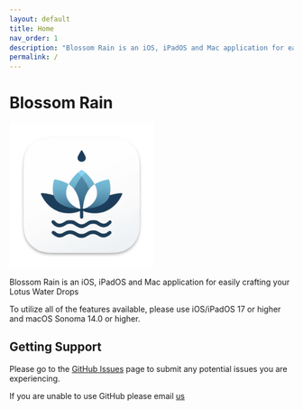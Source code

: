 ```yaml
---
layout: default
title: Home
nav_order: 1
description: "Blossom Rain is an iOS, iPadOS and Mac application for easily crafting your Lotus Water Drops."
permalink: /
---
```


# Blossom Rain
![AppIcon](/assets/AppIcon.png)

Blossom Rain is an iOS, iPadOS and Mac application for easily crafting your Lotus Water Drops

To utilize all of the features available, please use iOS/iPadOS 17 or higher and macOS Sonoma 14.0 or higher.

## Getting Support
Please go to the [GitHub Issues](https://github.com/erikng/Blossom-Rain/issues) page to submit any potential issues you are experiencing.

If you are unable to use GitHub please email [us](mailto:blossomrain@skyedesign.io)
